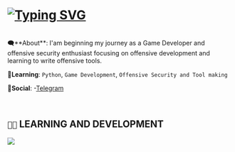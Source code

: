 <h1>
<a href="https://git.io/typing-svg"><img src="https://readme-typing-svg.demolab.com?font=JetBrains+Mono&size=15&duration=2000&pause=1000&color=1EC899&random=false&lines=Hey%2C+it's+Blade-Z!;Blade-Z%3A+finding+bugs+to+make+them+feature;Blade-Z%3A+using+microsoft+word+as+my+IDE;Blade-Z%3A+fear+from+third-eye" alt="Typing SVG" /></a>
</h1>

</br>
🗨️**About**: I'am beginning my journey as a Game Developer and offensive security enthusiast focusing on offensive development and learning to write offensive tools. 

🌱**Learning**: `Python`, `Game Development`, `Offensive Security and Tool making`

🔗**Social**: -[Telegram](https://t.me/UnderDeeds)

</br>
<h2><code>👨‍💻</code> LEARNING AND DEVELOPMENT</h2>
<p>
  <a href="https://skillicons.dev">
    <img src="https://skillicons.dev/icons?i=python,git,github,rust,cpp,vscode,visualstudio,linux,kali,unity,unreal" />
  </a>
</p>
